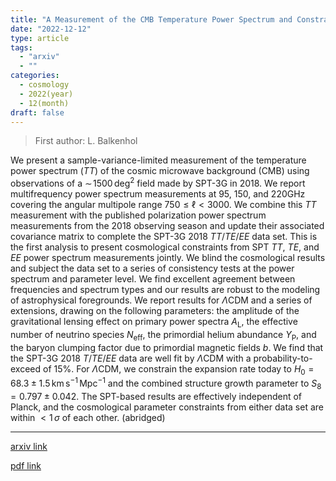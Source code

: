 ```yaml
---
title: "A Measurement of the CMB Temperature Power Spectrum and Constraints on Cosmology from the SPT-3G 2018 TT/TE/EE Data Set"
date: "2022-12-12"
type: article
tags:
  - "arxiv"
  - ""
categories:
  - cosmology
  - 2022(year)
  - 12(month)
draft: false
---
```


> First author: L. Balkenhol

 We present a sample-variance-limited measurement of the temperature power
spectrum ($TT$) of the cosmic microwave background (CMB) using observations of
a $\sim\! 1500 \,\mathrm{deg}^2$ field made by SPT-3G in 2018. We report
multifrequency power spectrum measurements at 95, 150, and 220GHz covering the
angular multipole range $750 \leq \ell < 3000$. We combine this $TT$
measurement with the published polarization power spectrum measurements from
the 2018 observing season and update their associated covariance matrix to
complete the SPT-3G 2018 $TT/TE/EE$ data set. This is the first analysis to
present cosmological constraints from SPT $TT$, $TE$, and $EE$ power spectrum
measurements jointly. We blind the cosmological results and subject the data
set to a series of consistency tests at the power spectrum and parameter level.
We find excellent agreement between frequencies and spectrum types and our
results are robust to the modeling of astrophysical foregrounds. We report
results for $\Lambda$CDM and a series of extensions, drawing on the following
parameters: the amplitude of the gravitational lensing effect on primary power
spectra $A_\mathrm{L}$, the effective number of neutrino species
$N_{\mathrm{eff}}$, the primordial helium abundance $Y_{\mathrm{P}}$, and the
baryon clumping factor due to primordial magnetic fields $b$. We find that the
SPT-3G 2018 $T/TE/EE$ data are well fit by $\Lambda$CDM with a
probability-to-exceed of $15\%$. For $\Lambda$CDM, we constrain the expansion
rate today to $H_0 = 68.3 \pm 1.5\,\mathrm{km\,s^{-1}\,Mpc^{-1}}$ and the
combined structure growth parameter to $S_8 = 0.797 \pm 0.042$. The SPT-based
results are effectively independent of Planck, and the cosmological parameter
constraints from either data set are within $<1\,\sigma$ of each other.
(abridged)

---
[arxiv link](http://arxiv.org/abs/2212.05642v2)

[pdf link](http://arxiv.org/pdf/2212.05642v2)